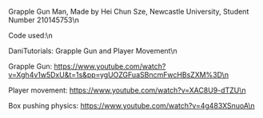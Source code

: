 Grapple Gun Man, Made by Hei Chun Sze, Newcastle University, Student Number 210145753\n

Code used:\n

DaniTutorials: Grapple Gun and Player Movement\n

Grapple Gun: https://www.youtube.com/watch?v=Xgh4v1w5DxU&t=1s&pp=ygUOZGFuaSBncmFwcHBsZXM%3D\n

Player movement: https://www.youtube.com/watch?v=XAC8U9-dTZU\n

Box pushing physics: https://www.youtube.com/watch?v=4g483XSnuoA\n
